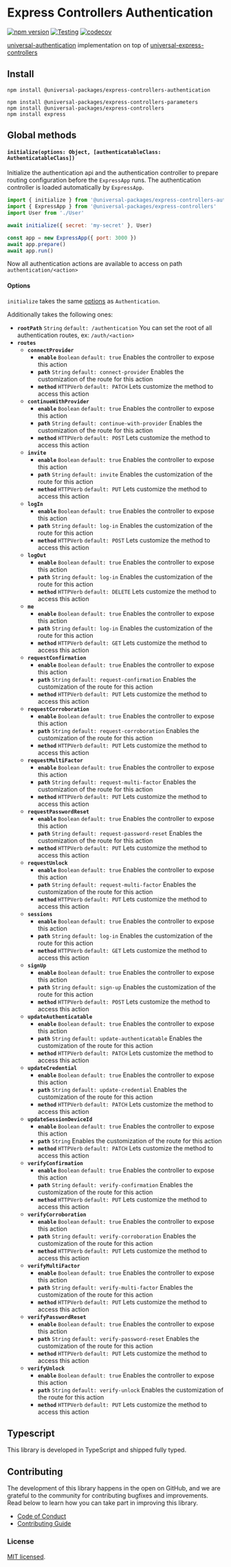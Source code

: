 # Express Controllers Authentication

[![npm version](https://badge.fury.io/js/@universal-packages%2Fexpress-controllers-authentication.svg)](https://www.npmjs.com/package/@universal-packages/express-controllers-authentication)
[![Testing](https://github.com/universal-packages/universal-express-controllers-authentication/actions/workflows/testing.yml/badge.svg)](https://github.com/universal-packages/universal-express-controllers-authentication/actions/workflows/testing.yml)
[![codecov](https://codecov.io/gh/universal-packages/universal-express-controllers-authentication/branch/main/graph/badge.svg?token=CXPJSN8IGL)](https://codecov.io/gh/universal-packages/universal-express-controllers-authentication)

[universal-authentication](https://github.com/universal-packages/universal-authentication) implementation on top of [universal-express-controllers](https://github.com/universal-packages/universal-express-controllers)

## Install

```shell
npm install @universal-packages/express-controllers-authentication

npm install @universal-packages/express-controllers-parameters
npm install @universal-packages/express-controllers
npm install express
```

## Global methods
#### **`initialize(options: Object, [authenticatableClass: AuthenticatableClass])`**

Initialize the authentication api and the authentication controller to prepare routing configuration before the `ExpressApp` runs. The authentication controller is loaded automatically by `ExpressApp`.

```js
import { initialize } from '@universal-packages/express-controllers-authentication'
import { ExpressApp } from '@universal-packages/express-controllers'
import User from './User'

await initialize({ secret: 'my-secret' }, User)

const app = new ExpressApp({ port: 3000 })
await app.prepare()
await app.run()
```

Now all authentication actions are available to access on path `authentication/<action>`

#### Options

`initialize` takes the same [options](https://github.com/universal-packages/universal-authentication#options) as `Authentication`.

Additionally takes the following ones:

- **`rootPath`** `String` `default: /authentication`
  You can set the root of all authentication routes, ex: `/auth/<action>`
- **`routes`**
  - **`connectProvider`**
    - **`enable`** `Boolean` `default: true`
      Enables the controller to expose this action
    - **`path`** `String` `default: connect-provider`
      Enables the customization of the route for this action
    - **`method`** `HTTPVerb` `default: PATCH`
      Lets customize the method to access this action
  - **`continueWithProvider`**
    - **`enable`** `Boolean` `default: true`
      Enables the controller to expose this action
    - **`path`** `String` `default: continue-with-provider`
      Enables the customization of the route for this action
    - **`method`** `HTTPVerb` `default: POST`
      Lets customize the method to access this action
  - **`invite`**
    - **`enable`** `Boolean` `default: true`
      Enables the controller to expose this action
    - **`path`** `String` `default: invite`
      Enables the customization of the route for this action
    - **`method`** `HTTPVerb` `default: PUT`
      Lets customize the method to access this action
  - **`logIn`**
    - **`enable`** `Boolean` `default: true`
      Enables the controller to expose this action
    - **`path`** `String` `default: log-in`
      Enables the customization of the route for this action
    - **`method`** `HTTPVerb` `default: POST`
      Lets customize the method to access this action
  - **`logOut`**
    - **`enable`** `Boolean` `default: true`
      Enables the controller to expose this action
    - **`path`** `String` `default: log-in`
      Enables the customization of the route for this action
    - **`method`** `HTTPVerb` `default: DELETE`
      Lets customize the method to access this action
  - **`me`**
    - **`enable`** `Boolean` `default: true`
      Enables the controller to expose this action
    - **`path`** `String` `default: log-in`
      Enables the customization of the route for this action
    - **`method`** `HTTPVerb` `default: GET`
      Lets customize the method to access this action
  - **`requestConfirmation`**
    - **`enable`** `Boolean` `default: true`
      Enables the controller to expose this action
    - **`path`** `String` `default: request-confirmation`
      Enables the customization of the route for this action
    - **`method`** `HTTPVerb` `default: PUT`
      Lets customize the method to access this action
  - **`requestCorroboration`**
    - **`enable`** `Boolean` `default: true`
      Enables the controller to expose this action
    - **`path`** `String` `default: request-corroboration`
      Enables the customization of the route for this action
    - **`method`** `HTTPVerb` `default: PUT`
      Lets customize the method to access this action
  - **`requestMultiFactor`**
    - **`enable`** `Boolean` `default: true`
      Enables the controller to expose this action
    - **`path`** `String` `default: request-multi-factor`
      Enables the customization of the route for this action
    - **`method`** `HTTPVerb` `default: PUT`
      Lets customize the method to access this action
  - **`requestPasswordReset`**
    - **`enable`** `Boolean` `default: true`
      Enables the controller to expose this action
    - **`path`** `String` `default: request-password-reset`
      Enables the customization of the route for this action
    - **`method`** `HTTPVerb` `default: PUT`
      Lets customize the method to access this action
  - **`requestUnlock`**
    - **`enable`** `Boolean` `default: true`
      Enables the controller to expose this action
    - **`path`** `String` `default: request-multi-factor`
      Enables the customization of the route for this action
    - **`method`** `HTTPVerb` `default: PUT`
      Lets customize the method to access this action
  - **`sessions`**
    - **`enable`** `Boolean` `default: true`
      Enables the controller to expose this action
    - **`path`** `String` `default: log-in`
      Enables the customization of the route for this action
    - **`method`** `HTTPVerb` `default: GET`
      Lets customize the method to access this action
  - **`signUp`**
    - **`enable`** `Boolean` `default: true`
      Enables the controller to expose this action
    - **`path`** `String` `default: sign-up`
      Enables the customization of the route for this action
    - **`method`** `HTTPVerb` `default: POST`
      Lets customize the method to access this action
  - **`updateAuthenticatable`**
    - **`enable`** `Boolean` `default: true`
      Enables the controller to expose this action
    - **`path`** `String` `default: update-authenticatable`
      Enables the customization of the route for this action
    - **`method`** `HTTPVerb` `default: PATCH`
      Lets customize the method to access this action
  - **`updateCredential`**
    - **`enable`** `Boolean` `default: true`
      Enables the controller to expose this action
    - **`path`** `String` `default: update-credential`
      Enables the customization of the route for this action
    - **`method`** `HTTPVerb` `default: PATCH`
      Lets customize the method to access this action
  - **`updateSessionDeviceId`**
    - **`enable`** `Boolean` `default: true`
      Enables the controller to expose this action
    - **`path`** `String`
      Enables the customization of the route for this action
    - **`method`** `HTTPVerb` `default: PATCH`
      Lets customize the method to access this action
  - **`verifyConfirmation`**
    - **`enable`** `Boolean` `default: true`
      Enables the controller to expose this action
    - **`path`** `String` `default: verify-confirmation`
      Enables the customization of the route for this action
    - **`method`** `HTTPVerb` `default: PUT`
      Lets customize the method to access this action
  - **`verifyCorroboration`**
    - **`enable`** `Boolean` `default: true`
      Enables the controller to expose this action
    - **`path`** `String` `default: verify-corroboration`
      Enables the customization of the route for this action
    - **`method`** `HTTPVerb` `default: PUT`
      Lets customize the method to access this action
  - **`verifyMultiFactor`**
    - **`enable`** `Boolean` `default: true`
      Enables the controller to expose this action
    - **`path`** `String` `default: verify-multi-factor`
      Enables the customization of the route for this action
    - **`method`** `HTTPVerb` `default: PUT`
      Lets customize the method to access this action
  - **`verifyPasswordReset`**
    - **`enable`** `Boolean` `default: true`
      Enables the controller to expose this action
    - **`path`** `String` `default: verify-password-reset`
      Enables the customization of the route for this action
    - **`method`** `HTTPVerb` `default: PUT`
      Lets customize the method to access this action
  - **`verifyUnlock`**
    - **`enable`** `Boolean` `default: true`
      Enables the controller to expose this action
    - **`path`** `String` `default: verify-unlock`
      Enables the customization of the route for this action
    - **`method`** `HTTPVerb` `default: PUT`
      Lets customize the method to access this action

## Typescript

This library is developed in TypeScript and shipped fully typed.

## Contributing

The development of this library happens in the open on GitHub, and we are grateful to the community for contributing bugfixes and improvements. Read below to learn how you can take part in improving this library.

- [Code of Conduct](./CODE_OF_CONDUCT.md)
- [Contributing Guide](./CONTRIBUTING.md)

### License

[MIT licensed](./LICENSE).
